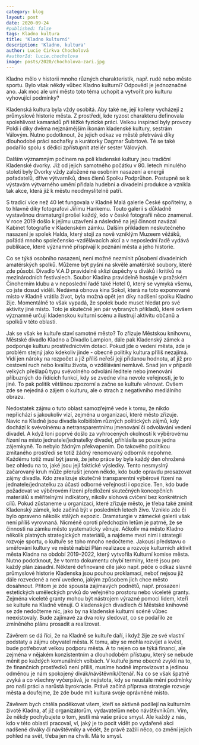 ```yaml
---
category: blog
layout: post
date: 2020-09-24
#published: false
tags: Kladno kultura
title: 'Kladno kulturní'
description: 'Kladno, kultura' 
author: Lucie Cirkva Chocholová 
#authorId: lucie.chocholova
image: posts/2020/chocholova-zari.jpg
---
```


Kladno mělo v historii mnoho různých charakteristik, např. rudé nebo město sportu. Bylo však někdy vůbec Kladno kulturní? Odpovědí je jednoznačné ano. Jak moc ale umí město toto téma uchopit a vytvořit pro kulturu vyhovující podmínky? 

Kladenská kultura byla vždy osobitá. Aby také ne, její kořeny vycházejí z průmyslové historie města. Z prostředí, kde ryzost charakteru definovala spolehlivost kamarádů při těžké fyzické práci. Velkou inspirací byly provozy Poldi i díky dvěma nejznámějším ikonám kladenské kultury, sestrám Válovým. Nutno podotknout, že jejich odkaz ve městě přetrvává díky dlouhodobé práci sochařky a kurátorky Dagmar Šubrtové. Té se také podařilo spolu s dědici zpřístupnit ateliér sester Válových.  

Dalším významným počinem na poli kladenské kultury jsou tradiční Kladenské dvorky. Již od jejich samotného počátku v 80. letech minulého století byly Dvorky vždy založené na osobním nasazení a energii pořadatelů, dříve výtvarníků, dnes členů Spolku Podprůhon. Postupně se k výstavám výtvarného umění přidala hudební a divadelní produkce a vznikla tak akce, která již k městu neodmyslitelně patří. 

S tradicí více než 40 let fungovala v Kladně Malá galerie České spořitelny, a to hlavně díky fotografovi Jiřímu Hankemu. Touto galerií s důkladně vystavěnou dramaturgií prošel každý, kdo v české fotografii něco znamenal. V roce 2019 došlo k jejímu uzavření a následně na její činnost navázal Kabinet fotografie v Kladenském zámku. Dalším příkladem neskutečného nasazení je spolek Halda, který stojí za nově vzniklým Muzeem věžáků, pořádá mnoho společensko-vzdělávacích akcí a v neposlední řadě vydává publikace, které významně přispívají k poznání města a jeho historie.  

Co se týká osobního nasazení, není možné nezmínit působení divadelních amatérských spolků. Můžeme být pyšní na skvělé amatérské soubory, které zde působí. Divadlo V.A.D pravidelně sklízí úspěchy u diváků i kritiků na mezinárodních festivalech. Soubor Kladina pravidelně hostuje v pražském Činoherním klubu a v neposlední řadě také Hotel 0, který se vymyká všemu, co jste dosud viděli. Nedávná obnova kina Sokol, která na toto exponované místo v Kladně vrátila život, byla možná opět jen díky nadšení spolku Kladno žije. Momentálně to však vypadá, že spolek bude muset hledat pro své aktivity jiné místo. Toto je skutečně jen pár vybraných příkladů, které ovšem významně určují kladenskou kulturní scénu a ilustrují aktivitu občanů a spolků v této oblasti. 

Jak se však ke kultuře staví samotné město? To zřizuje Městskou knihovnu, Městské divadlo Kladno a Divadlo Lampion, dále pak Kladenský zámek a podporuje kulturu prostřednictvím dotací. Pokud jde o vedení města, zde je problém stejný jako kdekoliv jinde - obecně politiky kultura příliš nezajímá. Vidí jen nároky na rozpočet a již příliš neřeší její přidanou hodnotu, ať již pro cestovní ruch nebo kvalitu života, o vzdělávání nemluvě. Snad jen v případě velkých přešlapů typu svévolného odvolání ředitele nebo jmenování příbuzných do řídících funkcí, kdy se zvedne vlna nevole veřejnosti, je to jiné. To pak politik většinou zpozorní a začne se kultuře věnovat. Ovšem zde se nejedná o zájem o kulturu, ale o strach z negativního mediálního obrazu. 

Nedostatek zájmu o tuto oblast samozřejmě vede k tomu, že nikdo nepřichází s jakoukoliv vizí, zejména u organizací, které město zřizuje. Navíc na Kladně jsou divadla kolbištěm různých politických zájmů, kdy dochází k svévolnému a netransparentnímu jmenování či odvolávání vedení divadel. A když loni poprvé došlo za vyhrocených okolností k výběrovému řízení na místo jednatele/jednatelky divadel, přihlásila se pouze jedna zájemkyně. To nebylo žádným překvapením. Do takového politikou zmítaného prostředí se totiž žádný renomovaný odborník nepohrne. Každému totiž musí být jasné, že jeho práce by byla každý den ohrožená bez ohledu na to, jaké jsou její faktické výsledky. Tento nesmyslný začarovaný kruh může přerušit jenom někdo, kdo bude opravdu prosazovat zájmy divadla. Kdo zrealizuje skutečně transparentní výběrové řízení na jednatele/jednatelku za účasti odborné veřejnosti i opozice. Ten, kdo bude požadovat ve výběrovém řízení předložení skutečných koncepčních materiálů s měřitelnými indikátory, nikoliv slohová cvičení bez konkrétních cílů. Pokud zůstaneme u organizací, které zřizuje město, je třeba také zmínit Kladenský zámek, kde začíná být v posledních letech živo. Vzniklo zde či bylo opraveno několik stálých expozic. Dramaturgie v zámecké galerii však není příliš vyrovnaná. Nicméně oproti předchozím letům je patrné, že se činnosti na zámku město systematicky věnuje. 
Ačkoliv má město Kladno několik platných strategických materiálů, a najdeme mezi nimi i strategii rozvoje sportu, o kultuře se toho mnoho nedočteme. Jakousi představu o směřování kultury ve městě nabízí Plán realizace a rozvoje kulturních aktivit města Kladna na období 2019–2022, který vytvořila Kulturní komise města. Nutno podotknout, že v tomto dokumentu chybí termíny, které jsou pro každý plán zásadní. Některé definované cíle jako např. péče o odkaz slavné průmyslové historie Kladenska jsou pouhou proklamací, neboť nejsou již dále rozvedené a není uvedeno, jakým způsobem jich chce město dosáhnout. Přitom je zde spousta zajímavých podnětů, např. prosazení estetických uměleckých prvků do veřejného prostoru nebo víceleté granty. Zejména víceleté granty mohou být nástrojem výrazné pomoci lidem, kteří se kultuře na Kladně věnují. O kladenských divadlech či Městské knihovně se zde nedočteme nic, jako by na kladenské kulturní scéně vůbec neexistovaly. Bude zajímavé za dva roky sledovat, co se podařilo ze zmíněného plánu prosadit a realizovat. 

Závěrem se dá říci, že na Kladně se kultuře daří, i když žije ze své vlastní podstaty a zájmu obyvatel města. K tomu, aby se mohla rozvíjet a kvést, bude potřebovat velkou podporu města. A to nejen co se týká financí, ale zejména v nějakém konzistentním a dlouhodobém přístupu, který se nebude měnit po každých komunálních volbách. V kultuře jsme obecně zvyklí na to, že finančních prostředků není příliš, musíme hodně improvizovat a jedinou odměnou je nám spokojený divák/návštěvník/čtenář. Na co se však špatně zvyká a co všechny vyčerpává, je nejistota, kdy se neustále mění podmínky pro naši práci a narůstá byrokracie. Právě začíná příprava strategie rozvoje města a doufejme, že zde bude mít kultura svoje oprávněné místo. 

Závěrem bych chtěla poděkovat všem, kteří se aktivně podílejí na kulturním životě Kladna, ať již organizátorům, vydavatelům nebo návštěvníkům. Vím, že někdy pochybujete o tom, jestli má vaše práce smysl. Ale každý z nás, kdo v této oblasti pracoval, ví, jaký je to pocit vidět po vydařené akci nadšené diváky či návštěvníky a vědět, že právě zažili něco, co změní jejich pohled na svět, třeba jen na chvíli. Má to smysl.
